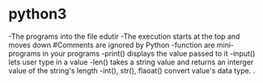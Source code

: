 # python3
-The programs into the file edutir
-The execution starts at the top and moves down
#Comments are ignored by Python
-function are mini-programs in your programs
-print() displays the value passed to it
-input() lets user type in a value
-len() takes a string value and returns an interger value of the string's length
-int(), str(), flaoat() convert value's data type. 
.
